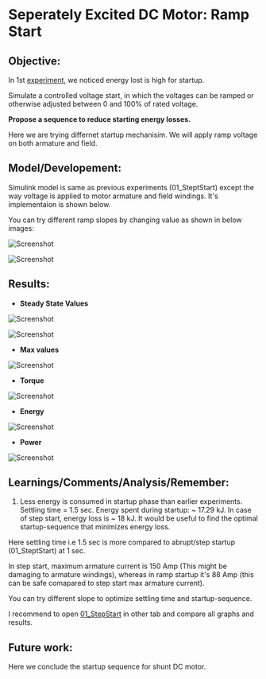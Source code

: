 # Seperately Excited DC Motor: Ramp Start

## Objective: 

In 1st [experiment](https://github.com/VishalDevnale/ControlSystem/tree/master/ElectricMachines/DC_Motors/02_ShuntDCMotor/01_StepStart), we noticed energy lost is high for startup.

Simulate a controlled voltage start, in which the voltages can be ramped or otherwise adjusted between 0 and 100% of rated voltage.

**Propose a sequence to reduce starting energy losses.**

Here we are trying differnet startup mechanisim. We will apply ramp voltage on both armature and field.

## Model/Developement:

Simulink model is same as previous experiments (01_SteptStart) except the way voltage is applied to motor armature and field windings. It's implementaion is shown below.

You can try different ramp slopes by changing value as shown in below images:

![Screenshot](08_HowToChangeVaTiming.PNG)

![Screenshot](09_AppliedVoltages.PNG)

## Results:

* **Steady State Values**

![Screenshot](02_SS_Comment.PNG)

![Screenshot](04_Figure1.png)

* **Max values**

![Screenshot](03_Max_Comment.PNG)

* **Torque**

![Screenshot](05_Figure2.png)

* **Energy**

![Screenshot](06_Figure3.png)

* **Power**

![Screenshot](07_Figure4.png)

## Learnings/Comments/Analysis/Remember:
1. Less energy is consumed in startup phase than earlier experiments. Settling time = 1.5 sec. Energy spent during startup: ~ 17.29 kJ.
In case of step start, energy loss is ~ 18 kJ. It would be useful to find the optimal startup-sequence that minimizes energy loss.

Here settling time i.e 1.5 sec is more compared to abrupt/step startup (01_SteptStart) at 1 sec.

In step start, maximum armature current is 150 Amp (This might be damaging to armature windings), whereas in ramp startup it's 88 Amp (this can be safe comapared to step start max armature current).

You can try different slope to optimize settling time and startup-sequence. 

I recommend to open [01_StepStart](https://github.com/VishalDevnale/ControlSystem/tree/master/ElectricMachines/DC_Motors/02_ShuntDCMotor/01_StepStart) in other tab and compare all graphs and results.

## Future work:
Here we conclude the startup sequence for shunt DC motor.
